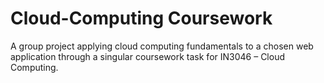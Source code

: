 # Cloud-Computing Coursework

A group project applying cloud computing fundamentals to a chosen web application through a singular coursework task for IN3046 – Cloud Computing.

